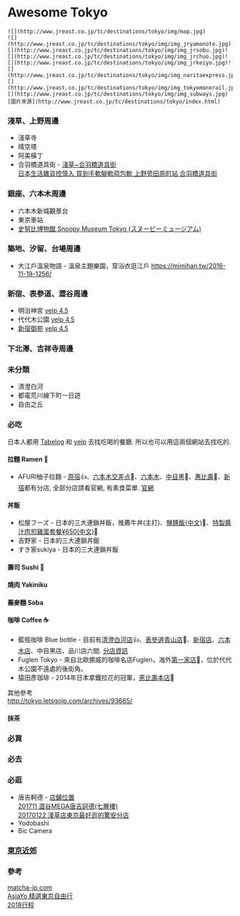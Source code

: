 # Awesome Tokyo
```
![](http://www.jreast.co.jp/tc/destinations/tokyo/img/map.jpg)  
![](http://www.jreast.co.jp/tc/destinations/tokyo/img/img_jryamanote.jpg)![](http://www.jreast.co.jp/tc/destinations/tokyo/img/img_jrsobu.jpg)![](http://www.jreast.co.jp/tc/destinations/tokyo/img/img_jrchuo.jpg)![](http://www.jreast.co.jp/tc/destinations/tokyo/img/img_jrkeiyo.jpg)![](http://www.jreast.co.jp/tc/destinations/tokyo/img/img_naritaexpress.jpg)![](http://www.jreast.co.jp/tc/destinations/tokyo/img/img_tokyomonorail.jpg)![](http://www.jreast.co.jp/tc/destinations/tokyo/img/img_subways.jpg)  
[圖片來源](http://www.jreast.co.jp/tc/destinations/tokyo/index.html)
```

### 淺草、上野周邊
- 淺草寺
- 晴空塔
- 阿美橫丁  
- 合羽橋道具街 - [淺草~合羽橋道具街](http://ksk.tw/blog/post/295909273-%5B%E6%9D%B1%E4%BA%AC%EF%BC%8E%E8%B3%BC%E7%89%A9%5D-%E6%B7%BA%E8%8D%89~%E5%90%88%E7%BE%BD%E6%A9%8B%E9%81%93%E5%85%B7%E8%A1%97)  
[日本生活雜貨控慎入 買到手軟腳軟荷包軟 上野旁田原町站 合羽橋道具街](https://choyce.tw/2015-04-10-5246/)  

### 銀座、六本木周邊
- 六本木新城觀景台
- 東京車站 
- [史努比博物館 Snoopy Museum Tokyo (スヌーピーミュージアム)](https://www.yelp.com/biz/%E3%82%B9%E3%83%8C%E3%83%BC%E3%83%94%E3%83%BC%E3%83%9F%E3%83%A5%E3%83%BC%E3%82%B8%E3%82%A2%E3%83%A0%E6%9D%B1%E4%BA%AC-%E6%B8%AF%E5%8C%BA)

### 築地、汐留、台場周邊
- 大江戶溫泉物語 - 溫泉主題樂園，穿浴衣逛江戶 https://mimihan.tw/2016-11-19-1256/


### 新宿、表參道、澀谷周邊
- 明治神宮 [yelp 4.5](https://www.yelp.com/biz/%E6%98%8E%E6%B2%BB%E7%A5%9E%E5%AE%AE-%E6%B8%8B%E8%B0%B7%E5%8C%BA?osq=%E6%98%8E%E6%B2%BB%E7%A5%9E%E5%AE%AE)
- 代代木公園 [yelp 4.5](https://www.yelp.com/biz/%E4%BB%A3%E3%80%85%E6%9C%A8%E5%85%AC%E5%9C%92-%E6%B8%8B%E8%B0%B7%E5%8C%BA?osq=%E4%BB%A3%E4%BB%A3%E6%9C%A8%E5%85%AC%E5%9C%92)
- [新宿御苑](行程.md#新宿御苑) [yelp 4.5](https://www.yelp.com/biz/%E6%96%B0%E5%AE%BF%E5%BE%A1%E8%8B%91-%E6%96%B0%E5%AE%BF%E5%8C%BA?osq=%E6%96%B0%E5%AE%BF%E5%BE%A1%E8%8B%91)


### 下北澤、吉祥寺周邊

### 未分類
- 清澄白河
- 都電荒川線下町一日遊
- 自由之丘

### 必吃
日本人都用 [Tabelog](https://tabelog.com/tw/) 和 [yelp](https://www.yelp.com/%E6%9D%B1%E4%BA%AC) 去找吃喝的餐廳. 所以也可以用這兩個網站去找吃的.  

#### 拉麵 Ramen :ramen:
 - AFURI柚子拉麵 - [原宿](https://tabelog.com/tw/tokyo/A1306/A130601/13095244/):+1:、[六本木交差点](https://tabelog.com/tw/tokyo/A1307/A130701/13165303/):pray:、[六本木](https://tabelog.com/tw/tokyo/A1307/A130701/13167723/dtlmap/)、[中目黑](https://tabelog.com/tw/tokyo/A1317/A131701/13129706/dtlmap/):pray:、[惠比壽](https://tabelog.com/tw/tokyo/A1303/A130302/13005500/):pray:、[新宿](https://tabelog.com/tw/tokyo/A1304/A130401/13202091/)都有分店, 全部分店請看官網, 有素食菜單. [官網](http://afuri.com/findus/)  

#### 丼飯
- 松屋フーズ - 日本的三大連鎖丼飯，推薦牛丼(主打)、[鹽豚飯](https://www.matsuyafoods.co.jp/menu/don/don_negishiobuta.html)[(中文)](https://www.matsuyafoods.co.jp/cn/menu/don/don_negishiobuta.html):pray:、[特製醬汁肉煎雞蛋套餐¥650](https://www.matsuyafoods.co.jp/menu/teishoku/tei_brown_egg_hp.html)[(中文)](https://www.matsuyafoods.co.jp/cn/menu/teishoku/tei_brown_egg_hp.html):pray:
- 吉野家 - 日本的三大連鎖丼飯
- すき家sukiya - 日本的三大連鎖丼飯

#### 壽司 Sushi :sushi:

#### 燒肉 Yakiniku

#### 蕎麥麵 Soba

#### 咖啡 Coffee :coffee:
 - 藍瓶咖啡 Blue bottle - 目前有[清澄白河店](https://tabelog.com/tw/tokyo/A1313/A131303/13177218/):+1:、[表參道青山店](https://tabelog.com/tw/tokyo/A1306/A130602/13179495/):pray:、[新宿店](https://tabelog.com/tw/tokyo/A1304/A130401/13193547/)、[六本木店](https://tabelog.com/tw/tokyo/A1307/A130701/13200314/)、中目黑店、品川店六間. [分店資訊](https://lebrewlife.co/blue-bottle/)  
 - Fuglen Tokyo - 來自北歐挪威的咖啡名店Fuglen，海外[第一家店](https://tabelog.com/tw/tokyo/A1318/A131810/13141002/):pray:，位於代代木公園不遠處的後街角。
 - 猿田彥珈琲 - 2014年日本拿鐵拉花的冠軍，[恵比壽本店](https://tabelog.com/tw/tokyo/A1303/A130302/13127577/):pray:
 
其他參考  
http://tokyo.letsgojp.com/archives/93665/  
 
#### 抹茶

### 必買

### 必去

### 必逛
 - 唐吉軻德 - [店鋪位置](http://www.donki-global.com/zhtw/store/shop_list.php?pid=30)  
 [201711 澀谷MEGA唐吉訶德(七層樓)](http://tokyo.letsgojp.com/archives/288588/)  
 [20170122 淺草店東京最好逛的驚安分店](https://boo2k.com/archives/38137)  
 - Yodobashi
 - Bic Camera

### [東京近郊](東京近郊.md)

### 參考
[matcha-jp.com](https://matcha-jp.com/tw/list/?region=41&category=all)  
[AsiaYo 精選東京自由行](https://asiayo.com/travelers-guide/zh-tw/jp/tokyo/)  
[2018行程](行程.md)  
